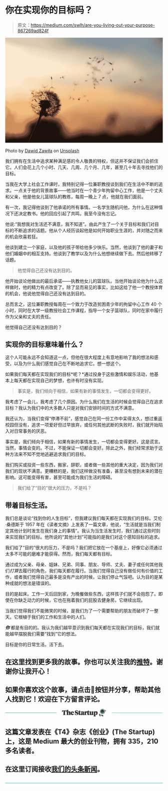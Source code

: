 # 你在实现你的目标吗？

> 原文：<https://medium.com/swlh/are-you-living-out-your-purpose-867269ad824f>

![](img/5937bec2a644aa172dafcada49092977.png)

Photo by [Dawid Zawiła](https://unsplash.com/photos/zb2vBaHYB2I?utm_source=unsplash&utm_medium=referral&utm_content=creditCopyText) on [Unsplash](https://unsplash.com/search/photos/purpose?utm_source=unsplash&utm_medium=referral&utm_content=creditCopyText)

我们拥有在生活中追求某种满足感的令人敬畏的特权，但这并不保证我们会抓住它。人们会花上几个小时、几天、几周、几个月、几年，甚至几十年去寻找他们的目标。

当我在大学上社会工作课时，我特别记得一位兼职教授谈到我们在生活中不断的追求。一点关于他的背景故事——他当时在一个青少年拘留中心工作，他是一个丈夫和父亲，他是他女儿篮球队的教练，每周一晚上 7 点，他就在我们面前。

有一次，我记得他谈到了他承诺的所有事情。一名学生随机问他，为什么在这种情况下还决定教书。他的回应引起了共鸣，我至今没有忘记。

他说:“我想我对生活还不满意，我不知道”。由此产生了一个关于目标和我们对目标的不断追求的话题。他从个人经历谈起他是如何开始职业生涯的，并对随之而来的机会欣喜若狂。

他谈到建立一个家庭，以及他的孩子带给他多少快乐。当然，他谈到了他的妻子和他们婚姻中的相互支持。他谈到了教学以及为什么他想继续做下去。然后他转移了话题。

> 他觉得自己还没有达到目的。

他开始谈论他做出的最后承诺——执教他女儿的篮球队。当他开始谈论他为什么这样做时，他的精力有点改变了。除了显而易见的事实，比如这给了他一个教授体育的机会，他说他觉得自己还没有达到目的。

总而言之，这位兼职教授每周在一个致力于改造贫困青少年的拘留中心工作 40 个小时，同时在大学一级教授社会工作课程，指导一个女子篮球队，同时在家中履行作为父亲和丈夫的责任。

他觉得自己还没有达到目的？

## 实现你的目标意味着什么？

这个人可能永远不会知道这一点，但他在很大程度上有意地影响了我的想法和感受，以及为什么我们感觉自己在不断地追求它。想一想这个。

如果我们每天都在实现我们的目标*呢？*通过投身于这些激情和娱乐活动，他基本上每天都在实现自己的梦想，也许有时没有实现。

> 事实是，我们倾向于相信，如果有新的事情发生，一切都会变得更好。

我考虑了一会儿，我考虑了几个原因。为什么我们在生活的时候会觉得自己在追求目标？我认为我们中的大多数人只是对我们安排时间的方式不满意。

我还认为，当我们变得“停滞不前”，感觉自己在同一份工作中呆得太久，想过重返校园但没有，追求一项爱好但过早放弃，或任何其他武断的失败时，我们就开始陷入对日常事务的厌恶。

事实是，我们倾向于相信，如果有新的事情发生，一切都会变得更好。这是谎言。当然，事情会变的。不过，不能保证一切都会变好。除此之外，我们经常求助于这种方法来不知不觉地逃避追求我们的目标。

我们购买或投资一些东西，搬家，辞职，或者做一些其他的重大决定，因为我们对我们的现状不满意。更糟糕的是，我们这样做没有准备，甚至没有想到未来的潜在影响。这可能变得有害，甚至可能成为我们生活的障碍。

> 我们给了“目的”很大的压力，不是吗？

## 带着目标生活。

我们总是谈论“找到你的人生目标”，但我建议我们每天都在实现我们的目标。艾伦·桑德斯于 1957 年在《读者文摘》上发表了一篇文章，他说，“生活就是当我们制定其他计划时发生在我们身上的事情”。我认为当生活发生时，我们通过这些时刻来实现我们的目标。他所说的“其他计划”可能指的是我们对这个感知目标的追求。

我们给了“目的”很大的压力，不是吗？我们把它放在一个基座上，好像它必须通过太多不可能的磨难才能获得。然而，我们每天都有目标。

通过成为父亲、母亲、姐妹、兄弟、同事、朋友、导师、丈夫、妻子或任何其他我们*打算*去履行的角色，我们每天都在履行。当我们觉得自己没有做任何有价值的工作，或者我们觉得自己最多是没有产出的时候，让我们停止气馁吧。认为目的是某种成就的想法是错误的。

目的是起床。工作一天后回到家，为晚餐做些东西，这样孩子们就不会抱怨了。即使在你缺乏动力的时候，它也在拖着我们的屁股去健身房。它继续出现。

当我们觉得我们不能微笑的时候，是我们为了一个需要帮助的朋友而破坏了一整天。它根植于我们的工作和生活中的人们。

***你*** 都是有目的的。我认为我们越早意识到我们每天都在实现我们的目标，我们就能越早摆脱我们需要“找到”它的想法。

目标是你的日常生活。活下去。

## 在这里找到更多我的故事。你也可以关注我的[推特](https://twitter.com/Eturn102)。谢谢你让我开心！

## 如果你喜欢这个故事，请点击👏按钮并分享，帮助其他人找到它！欢迎在下方留言评论。

[![](img/308a8d84fb9b2fab43d66c117fcc4bb4.png)](https://medium.com/swlh)

## 这篇文章发表在《T4》杂志《创业》(The Startup)上，这是 Medium 最大的创业刊物，拥有 335，210 多名读者。

## 在这里订阅接收[我们的头条新闻](http://growthsupply.com/the-startup-newsletter/)。

[![](img/b0164736ea17a63403e660de5dedf91a.png)](https://medium.com/swlh)